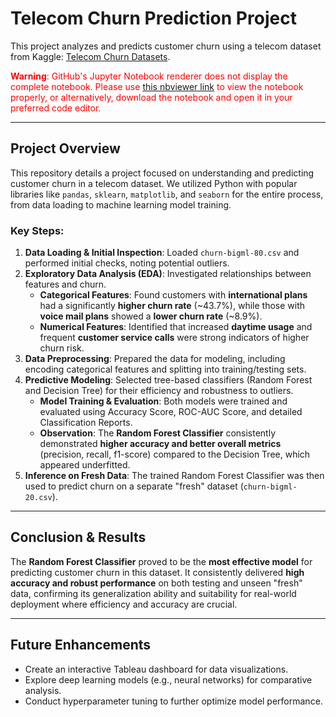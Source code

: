# Telecom Churn Prediction Project

This project analyzes and predicts customer churn using a telecom dataset from Kaggle: [Telecom Churn Datasets](https://www.kaggle.com/datasets/mnassrib/telecom-churn-datasets).

<p style="color:red;"><b>Warning</b>: GitHub's Jupyter Notebook renderer does not display the complete notebook. Please use <a href="https://nbviewer.org/github/prabhsl/Telecom-Churn-EDA-and-Predictive-Modeling/blob/main/Telecom%20Churn.ipynb">this nbviewer link</a> to view the notebook properly, or alternatively, download the notebook and open it in your preferred code editor.</p>

---

## Project Overview

This repository details a project focused on understanding and predicting customer churn in a telecom dataset. We utilized Python with popular libraries like `pandas`, `sklearn`, `matplotlib`, and `seaborn` for the entire process, from data loading to machine learning model training.

### Key Steps:

1.  **Data Loading & Initial Inspection**: Loaded `churn-bigml-80.csv` and performed initial checks, noting potential outliers.
2.  **Exploratory Data Analysis (EDA)**: Investigated relationships between features and churn.
    * **Categorical Features**: Found customers with **international plans** had a significantly **higher churn rate** (~43.7%), while those with **voice mail plans** showed a **lower churn rate** (~8.9%).
    * **Numerical Features**: Identified that increased **daytime usage** and frequent **customer service calls** were strong indicators of higher churn risk.
3.  **Data Preprocessing**: Prepared the data for modeling, including encoding categorical features and splitting into training/testing sets.
4.  **Predictive Modeling**: Selected tree-based classifiers (Random Forest and Decision Tree) for their efficiency and robustness to outliers.
    * **Model Training & Evaluation**: Both models were trained and evaluated using Accuracy Score, ROC-AUC Score, and detailed Classification Reports.
    * **Observation**: The **Random Forest Classifier** consistently demonstrated **higher accuracy and better overall metrics** (precision, recall, f1-score) compared to the Decision Tree, which appeared underfitted.
5.  **Inference on Fresh Data**: The trained Random Forest Classifier was then used to predict churn on a separate "fresh" dataset (`churn-bigml-20.csv`).

---

## Conclusion & Results

The **Random Forest Classifier** proved to be the **most effective model** for predicting customer churn in this dataset. It consistently delivered **high accuracy and robust performance** on both testing and unseen "fresh" data, confirming its generalization ability and suitability for real-world deployment where efficiency and accuracy are crucial.

---

## Future Enhancements

* Create an interactive Tableau dashboard for data visualizations.
* Explore deep learning models (e.g., neural networks) for comparative analysis.
* Conduct hyperparameter tuning to further optimize model performance.
